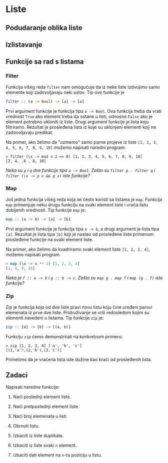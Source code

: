 # Liste

## Podudaranje oblika liste


## Izlistavanje


## Funkcije sa rad s listama


### Filter

Funkcija višeg reda `filter` nam omogućuje da iz neke liste izdvojimo samo elemente koji zadovoljavaju neki uslov. Tip ove funkcije je

```haskell
filter :: (a -> Bool) -> [a] -> [a]
```

Prvi argument funkcije je funkcija tipa `a -> Bool`. Ova funkcija treba da vrati vrednost `True` ako element treba da ostane u listi, odnosno `False` ako je element potrebno ukloniti iz liste. Drugi argument funkcije je lista koju filtriramo. Rezultat je prosleđena lista iz koje su uklonjeni elementi koji ne zadovoljavaju predikat.

Na primer, ako želimo da "uzmemo" samo parne projeve iz liste `[1, 2, 3, 4, 5, 6, 7, 8, 9, 10]` možemo napisati naredni program:

```
> filter (\x -> mod x 2 == 0) [1, 2, 3, 4, 5, 6, 7, 8, 9, 10]
[2, 4, ,6 , 8, 10]
```

*Neka su `p` i `q` dve funkcije tipa `a -> Bool`. Zašto su `filter p . filter q` i `filter (\x -> p x && q x)` iste funkcije?*

### Map

Još jedna funkcija višeg reda koja se često koristi sa listama je `map`. Funkcija `map` primenjuje neku drugu funkciju na svaki element liste i vraća listu dobijenih vrednosti. Tip funkcije `map` je:

```haskell
map :: (a -> b) -> [a] -> [b]
```

Prvi argument funkcije je funkcija tipa `a -> b`, a drugi argument je lista tipa `[a]`. Rezultat je lista tipa `[b]` koji je nastao od prosleđene liste primenom prosleđene funkcije na svaki element liste.

Na primer, ako želimo da kvadriramo svaki element liste `[1, 2, 3, 4]`, možemo napisati program 

```haskell
> map (\x -> x ** 2) [1, 2, 3, 4]
[1, 4, 9, 16]
```

*Neka je `f :: a -> b` i `g :: b -> c`. Zašto su `map g . map f` i `map (g . f)` iste funkcije?*

### Zip

Zip je funkcija koja od dve liste pravi novu listu koju čine uređeni parovi elemenata iz prve dve liste. Pridruživanje se vrši redosledom kojim su elementi navedeni u listama. Tip funkcije `zip` je:

```haskell
zip :: [a] -> [b] -> [(a, b)]
```

Funkciju `zip` ćemo demonstrirati na konkretnom primeru:

```
> zip [1, 2, 3, 4] ['a', 'b', 'c'] 
[(1,'a'),(2,'b'),(3,'c')]
```

Primetimo da je vraćena lista iste dužine kao kraći od prosleđenih lista.

## Zadaci

Napisati naredne funkcije:

1. Naći poslednji element liste.

2. Naći pretposlednji element liste.

3. Naći broj elemenata u listi

4. Obrnuti listu.

5. Izbaciti iz liste duplikate.

6. Izbaciti iz liste svaki `n` element.

7. Ubaciti dati element na `n`-tu poziciju u listu.
